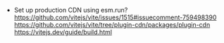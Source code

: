 - Set up production CDN using esm.run?
  https://github.com/vitejs/vite/issues/1515#issuecomment-759498390
  https://github.com/vitejs/vite/tree/plugin-cdn/packages/plugin-cdn
  https://vitejs.dev/guide/build.html
